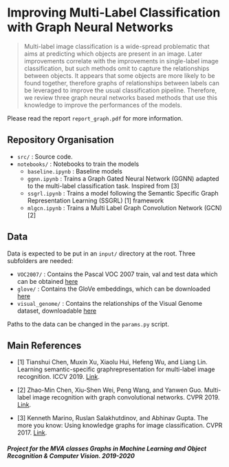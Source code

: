 # Improving Multi-Label Classification with Graph Neural Networks

>   Multi-label image classification is a wide-spread problematic that aims at predicting which objects are present in an image. 
Later improvements correlate with the improvements in single-label image classification, 
but such methods omit to capture the relationships between objects. 
It appears that some objects are more likely to be found together, 
therefore graphs of relationships between labels can be leveraged to improve the usual classification pipeline. 
Therefore, we review three graph neural networks based methods that use this knowledge to improve the performances of the models.

Please read the report `report_graph.pdf` for more information. 

## Repository Organisation

- `src/` : Source code.
- `notebooks/` : Notebooks to train the models
  - `baseline.ipynb` : Baseline models 
  - `ggnn.ipynb` : Trains a Graph Gated Neural Network (GGNN) adapted to the multi-label classification task. Inspired from [3]
  - `ssgrl.ipynb` : Trains a model following the Semantic Specific Graph Representation Learning   (SSGRL) [1] framework
  - `mlgcn.ipynb` : Trains a Multi Label Graph Convolution Network (GCN) [2]

## Data

Data is expected to be put in an `input/` directory at the root. Three subfolders are needed:

- `VOC2007/` : Contains the Pascal VOC 2007 train, val and test data which can be obtained [here]( http://host.robots.ox.ac.uk/pascal/VOC/voc2007/)
- `glove/` : Contains the GloVe embeddings, which can be downloaded [here](https://nlp.stanford.edu/projects/glove/)
- `visual_genome/` : Contains the relationships of the Visual Genome dataset, downloadable [here](https://visualgenome.org/api/v0/api_home.html)

Paths to the data can be changed in the `params.py` script.

## Main References

- [1] Tianshui Chen, Muxin Xu, Xiaolu Hui, Hefeng Wu, and Liang Lin. Learning semantic-specific graphrepresentation for multi-label image recognition. ICCV 2019. [Link](http://openaccess.thecvf.com/content_ICCV_2019/papers/Chen_Learning_Semantic-Specific_Graph_Representation_for_Multi-Label_Image_Recognition_ICCV_2019_paper.pdf).

- [2] Zhao-Min Chen, Xiu-Shen Wei, Peng Wang, and Yanwen Guo. Multi-label image recognition with graph convolutional networks. CVPR 2019. [Link](http://openaccess.thecvf.com/content_CVPR_2019/papers/Chen_Multi-Label_Image_Recognition_With_Graph_Convolutional_Networks_CVPR_2019_paper.pdf).

- [3] Kenneth Marino, Ruslan Salakhutdinov, and Abhinav Gupta. The more you know: Using knowledge graphs for image classification. CVPR 2017. [Link](https://arxiv.org/pdf/1612.04844.pdf).






##### *Project for the MVA classes Graphs in Machine Learning and Object Recognition & Computer Vision. 2019-2020*
